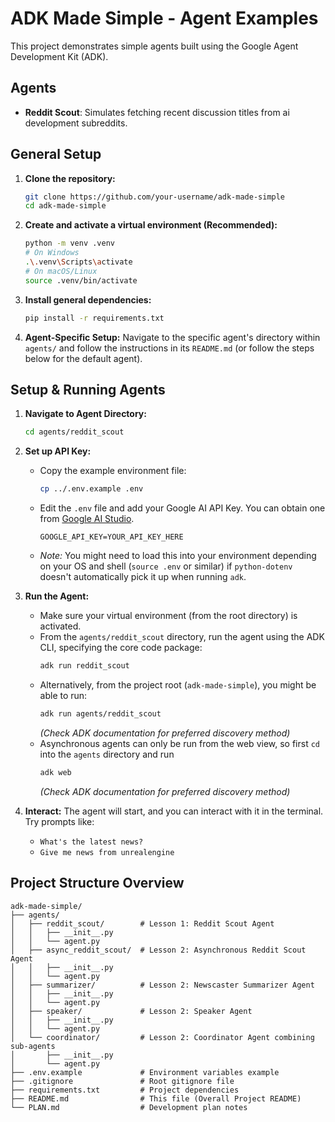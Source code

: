 # ADK Made Simple - Agent Examples

This project demonstrates simple agents built using the Google Agent Development Kit (ADK).

## Agents

- **Reddit Scout**: Simulates fetching recent discussion titles from ai development subreddits.

## General Setup

1.  **Clone the repository:**

    ```bash
    git clone https://github.com/your-username/adk-made-simple
    cd adk-made-simple
    ```

2.  **Create and activate a virtual environment (Recommended):**

    ```bash
    python -m venv .venv
    # On Windows
    .\.venv\Scripts\activate
    # On macOS/Linux
    source .venv/bin/activate
    ```

3.  **Install general dependencies:**

    ```bash
    pip install -r requirements.txt
    ```

4.  **Agent-Specific Setup:** Navigate to the specific agent's directory within `agents/` and follow the instructions in its `README.md` (or follow the steps below for the default agent).

## Setup & Running Agents

1.  **Navigate to Agent Directory:**

    ```bash
    cd agents/reddit_scout
    ```

2.  **Set up API Key:**

    - Copy the example environment file:
      ```bash
      cp ../.env.example .env
      ```
    - Edit the `.env` file and add your Google AI API Key. You can obtain one from [Google AI Studio](https://aistudio.google.com/app/apikey).
      ```dotenv
      GOOGLE_API_KEY=YOUR_API_KEY_HERE
      ```
    - _Note:_ You might need to load this into your environment depending on your OS and shell (`source .env` or similar) if `python-dotenv` doesn't automatically pick it up when running `adk`.

3.  **Run the Agent:**

    - Make sure your virtual environment (from the root directory) is activated.
    - From the `agents/reddit_scout` directory, run the agent using the ADK CLI, specifying the core code package:
      ```bash
      adk run reddit_scout
      ```
    - Alternatively, from the project root (`adk-made-simple`), you might be able to run:
      ```bash
      adk run agents/reddit_scout
      ```
      _(Check ADK documentation for preferred discovery method)_
    - Asynchronous agents can only be run from the web view, so first `cd` into the `agents` directory and run 
      ```bash
      adk web
      ```
      _(Check ADK documentation for preferred discovery method)_

4.  **Interact:** The agent will start, and you can interact with it in the terminal. Try prompts like:
    - `What's the latest news?`
    - `Give me news from unrealengine`

## Project Structure Overview

```
adk-made-simple/
├── agents/
│   ├── reddit_scout/        # Lesson 1: Reddit Scout Agent
│   │   ├── __init__.py
│   │   └── agent.py
│   ├── async_reddit_scout/  # Lesson 2: Asynchronous Reddit Scout Agent
│   │   ├── __init__.py
│   │   └── agent.py
│   ├── summarizer/          # Lesson 2: Newscaster Summarizer Agent
│   │   ├── __init__.py
│   │   └── agent.py
│   ├── speaker/             # Lesson 2: Speaker Agent
│   │   ├── __init__.py
│   │   └── agent.py
│   └── coordinator/         # Lesson 2: Coordinator Agent combining sub-agents
│       ├── __init__.py
│       └── agent.py
├── .env.example             # Environment variables example
├── .gitignore               # Root gitignore file
├── requirements.txt         # Project dependencies
├── README.md                # This file (Overall Project README)
└── PLAN.md                  # Development plan notes
```
